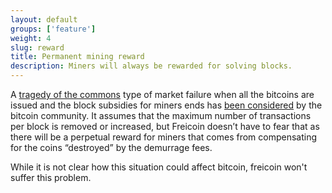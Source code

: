 ```yaml
---
layout: default
groups: ['feature']
weight: 4
slug: reward
title: Permanent mining reward
description: Miners will always be rewarded for solving blocks. 
---
```


A [tragedy of the commons](http://en.wikipedia.org/wiki/Tragedy_of_the_commons) type of market failure when all the bitcoins are issued and the block subsidies for miners ends has [been considered](https://en.bitcoin.it/wiki/Tragedy_of_the_Commons) by the bitcoin community. It assumes that the maximum number of transactions per block is removed or increased, but Freicoin doesn’t have to fear that as there will be a perpetual reward for miners that comes from compensating for the coins “destroyed” by the demurrage fees.

While it is not clear how this situation could affect bitcoin, freicoin won't suffer this problem.


